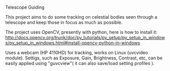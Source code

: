 
Telescope Guiding

This project aims to do some tracking on celestial bodies seen through a telescope and keep those in focus as much as possible.

The project uses OpenCV, presently with python, here is how to install it:
http://docs.opencv.org/trunk/doc/py_tutorials/py_setup/py_setup_in_windows/py_setup_in_windows.html#install-opencv-python-in-windows

Uses a webcam (HP 4110HD) for tracking, works on Linux (uvcvideo module).
Settigs, such as Exposure, Gain, Brightness, Contrast, etc, can be easily applied using "guvcview"( it can also save/load setting profiles ).
